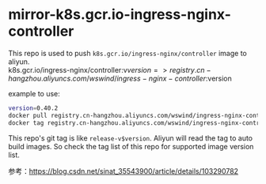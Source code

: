 # mirror-k8s.gcr.io-ingress-nginx-controller

This repo is used to push `k8s.gcr.io/ingress-nginx/controller` image to aliyun.  
k8s.gcr.io/ingress-nginx/controller:v$version => registry.cn-hangzhou.aliyuncs.com/wswind/ingress-nginx-controller:$version

example to use:

```bash
version=0.40.2
docker pull registry.cn-hangzhou.aliyuncs.com/wswind/ingress-nginx-controller:$version
docker tag registry.cn-hangzhou.aliyuncs.com/wswind/ingress-nginx-controller:$version k8s.gcr.io/ingress-nginx/controller:v$version 
```

This repo's git tag is like `release-v$version`. Aliyun will read the tag to auto build images.
So check the tag list of this repo for supported image version list.

参考：<https://blog.csdn.net/sinat_35543900/article/details/103290782>
